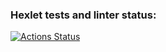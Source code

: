 ### Hexlet tests and linter status:
[![Actions Status](https://github.com/CergChelpanov/python-project-lvl2/workflows/hexlet-check/badge.svg)](https://github.com/CergChelpanov/python-project-lvl2/actions)